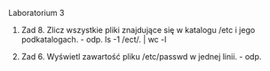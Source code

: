 Laboratorium 3

1. Zad 8. Zlicz wszystkie pliki znajdujące się w katalogu /etc i jego podkatalogach. - odp. ls -1 /ect/. | wc -l

2. Zad 6. Wyświetl zawartość pliku /etc/passwd w jednej linii. - odp. 